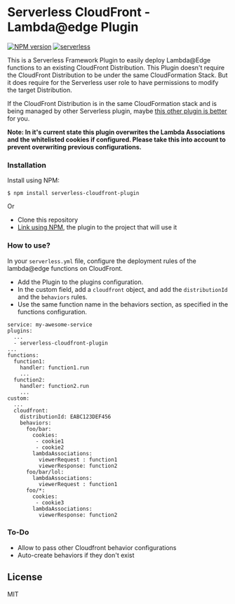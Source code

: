# Serverless CloudFront - Lambda@edge Plugin

[![NPM version][npm-image]][npm-url]
[![serverless](http://public.serverless.com/badges/v3.svg)](http://www.serverless.com)

This is a Serverless Framework Plugin to easily deploy Lambda@Edge functions to an existing CloudFront Distribution. This Plugin doesn't require the CloudFront Distribution to be under the same CloudFormation Stack. But it does require for the Serverless user role to have permissions to modify the target Distribution.

If the CloudFront Distribution is in the same CloudFormation stack and is being managed by other Serverless plugin, maybe [this other plugin is better](https://github.com/silvermine/serverless-plugin-cloudfront-lambda-edge) for you.

**Note: In it's current state this plugin overwrites the Lambda Associations and the whitelisted cookies if configured. Please take this into account to prevent overwriting previous configurations.**

### Installation

Install using NPM:

```
$ npm install serverless-cloudfront-plugin
```

Or

* Clone this repository
* [Link using NPM](https://docs.npmjs.com/cli/link), the plugin to the project that will use it

### How to use?

In your `serverless.yml` file, configure the deployment rules of the lambda@edge functions on CloudFront.
* Add the Plugin to the plugins configuration.
* In the custom field, add a `cloudfront` object, and add the `distributionId` and the `behaviors` rules.
* Use the same function name in the behaviors section, as specified in the functions configuration.
```
service: my-awesome-service
plugins:
  ...
  - serverless-cloudfront-plugin
...
functions:
  function1:
    handler: function1.run
    ...
  function2:
    handler: function2.run
    ...
custom:
  ...
  cloudfront:
    distributionId: EABC123DEF456
    behaviors: 
      foo/bar:
        cookies:
         - cookie1
         - cookie2
        lambdaAssociations:
          viewerRequest : function1
          viewerResponse: function2
      foo/bar/lol:
        lambdaAssociations:
          viewerRequest : function1
      foo/*:
        cookies:
         - cookie3
        lambdaAssociations:
          viewerResponse: function2
```

### To-Do

* Allow to pass other Cloudfront behavior configurations
* Auto-create behaviors if they don't exist

## License

MIT

[npm-image]: https://badge.fury.io/js/serverless-cloudfront-plugin.svg
[npm-url]: https://npmjs.com/package/serverless-cloudfront-plugin
